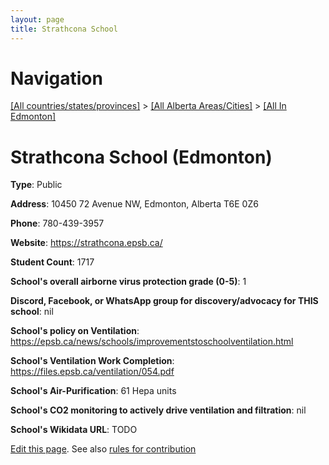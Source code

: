 ```yaml
---
layout: page
title: Strathcona School
---
```

# Navigation

[[All countries/states/provinces]](../../..) > [[All Alberta Areas/Cities]](../..) > [[All In Edmonton]](..)

# Strathcona School (Edmonton)

**Type**: Public

**Address**: 10450 72 Avenue NW, Edmonton, Alberta T6E 0Z6

**Phone**: 780-439-3957

**Website**: <https://strathcona.epsb.ca/>

**Student Count**: 1717

**School's overall airborne virus protection grade (0-5)**: 1

**Discord, Facebook, or WhatsApp group for discovery/advocacy for THIS school**: nil

**School's policy on Ventilation**: <https://epsb.ca/news/schools/improvementstoschoolventilation.html>

**School's Ventilation Work Completion**: https://files.epsb.ca/ventilation/054.pdf

**School's Air-Purification**: 61 Hepa units

**School's CO2 monitoring to actively drive ventilation and filtration**: nil

**School's Wikidata URL**: TODO


[Edit this page](https://github.com/ventilate-schools/AB/edit/main/./Edmonton/Strathcona_School.md). See also [rules for contribution](../../../contribution-rules/)
